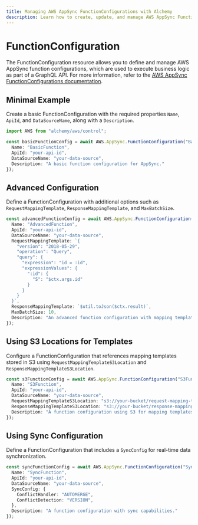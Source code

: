 ```yaml
---
title: Managing AWS AppSync FunctionConfigurations with Alchemy
description: Learn how to create, update, and manage AWS AppSync FunctionConfigurations using Alchemy Cloud Control.
---
```


# FunctionConfiguration

The FunctionConfiguration resource allows you to define and manage AWS AppSync function configurations, which are used to execute business logic as part of a GraphQL API. For more information, refer to the [AWS AppSync FunctionConfigurations documentation](https://docs.aws.amazon.com/appsync/latest/userguide/).

## Minimal Example

Create a basic FunctionConfiguration with the required properties `Name`, `ApiId`, and `DataSourceName`, along with a `Description`.

```ts
import AWS from "alchemy/aws/control";

const basicFunctionConfig = await AWS.AppSync.FunctionConfiguration("BasicFunctionConfig", {
  Name: "BasicFunction",
  ApiId: "your-api-id",
  DataSourceName: "your-data-source",
  Description: "A basic function configuration for AppSync."
});
```

## Advanced Configuration

Define a FunctionConfiguration with additional options such as `RequestMappingTemplate`, `ResponseMappingTemplate`, and `MaxBatchSize`.

```ts
const advancedFunctionConfig = await AWS.AppSync.FunctionConfiguration("AdvancedFunctionConfig", {
  Name: "AdvancedFunction",
  ApiId: "your-api-id",
  DataSourceName: "your-data-source",
  RequestMappingTemplate: `{
    "version": "2018-05-29",
    "operation": "Query",
    "query": {
      "expression": "id = :id",
      "expressionValues": {
        ":id": {
          "S": "$ctx.args.id"
        }
      }
    }
  }`,
  ResponseMappingTemplate: `$util.toJson($ctx.result)`,
  MaxBatchSize: 10,
  Description: "An advanced function configuration with mapping templates."
});
```

## Using S3 Locations for Templates

Configure a FunctionConfiguration that references mapping templates stored in S3 using `RequestMappingTemplateS3Location` and `ResponseMappingTemplateS3Location`.

```ts
const s3FunctionConfig = await AWS.AppSync.FunctionConfiguration("S3FunctionConfig", {
  Name: "S3Function",
  ApiId: "your-api-id",
  DataSourceName: "your-data-source",
  RequestMappingTemplateS3Location: "s3://your-bucket/request-mapping-template.vtl",
  ResponseMappingTemplateS3Location: "s3://your-bucket/response-mapping-template.vtl",
  Description: "A function configuration using S3 for mapping templates."
});
```

## Using Sync Configuration

Define a FunctionConfiguration that includes a `SyncConfig` for real-time data synchronization.

```ts
const syncFunctionConfig = await AWS.AppSync.FunctionConfiguration("SyncFunctionConfig", {
  Name: "SyncFunction",
  ApiId: "your-api-id",
  DataSourceName: "your-data-source",
  SyncConfig: {
    ConflictHandler: "AUTOMERGE",
    ConflictDetection: "VERSION",
  },
  Description: "A function configuration with sync capabilities."
});
```